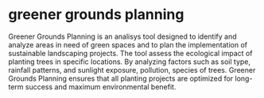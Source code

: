 # greener grounds planning

Greener Grounds Planning is an analisys tool designed to identify and analyze areas in need of green spaces and to plan the implementation of sustainable landscaping projects. The tool assess the ecological impact of planting trees in specific locations. By analyzing factors such as soil type, rainfall patterns, and sunlight exposure, pollution, species of trees. Greener Grounds Planning ensures that all planting projects are optimized for long-term success and maximum environmental benefit.


